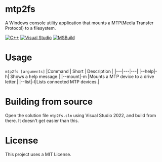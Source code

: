 # mtp2fs
A Windows console utility application that mounts a MTP(Media Transfer Protocol) to a filesystem.

[![C++](https://img.shields.io/badge/C++-%2300599C.svg?logo=c%2B%2B&logoColor=white)](#)
[![Visual Studio](https://custom-icon-badges.demolab.com/badge/Visual%20Studio-5C2D91.svg?&logo=visualstudio&logoColor=white)](#)
[![MSBuild](https://github.com/MsEpsilon/mtp2fs/actions/workflows/msbuild.yml/badge.svg)](https://github.com/MsEpsilon/mtp2fs/actions/workflows/msbuild.yml)

# Usage
`mtp2fs [arguments]`
|Command | Short | Description |
|---|---|---|
|--help|-h| Shows a help message.|
|--mount|-m <device ID> <drive letter>|Mounts a MTP device to a drive letter.|
|--list|-l|Lists connected MTP devices.|

# Building from source
Open the solution file `mtp2fs.sln` using Visual Studio 2022, and build from there. It doesn't get easier than this.

# License
This project uses a MIT License.
